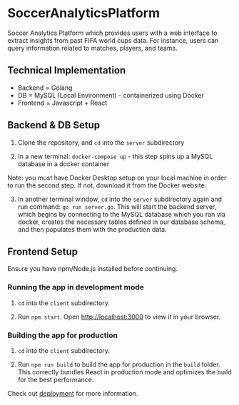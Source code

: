 # SoccerAnalyticsPlatform

Soccer Analytics Platform which provides users with a web interface to extract insights from past FIFA world cups data. For instance, users can query information related to matches, players, and teams.

## Technical Implementation
* Backend = Golang
* DB = MySQL (Local Environment) - containerized using Docker
* Frontend = Javascript + React

## Backend & DB Setup

1. Clone the repository, and ```cd``` into the `server` subdirectory

2. In a new terminal: ```docker-compose up``` - this step spins up a MySQL database in a docker container

Note: you must have Docker Desktop setup on your local machine in order to run the second step. If not, download it from the Docker website.

3. In another terminal window, ```cd``` into the `server` subdirectory again and run command: ```go run server.go```.
This will start the backend server, which begins by connecting to the MySQL database which you ran via docker, creates the necessary tables defined in our database schema, and then populates them with the production data.

## Frontend Setup

Ensure you have npm/Node.js installed before continuing.

### Running the app in development mode

1. ```cd``` into the `client` subdirectory.

2. Run ```npm start```. Open [http://localhost:3000](http://localhost:3000) to view it in your browser.

### Building the app for production

1. ```cd``` into the `client` subdirectory.

2. Run ```npm run build``` to build the app for production in the `build` folder. This correctly bundles React in production mode and optimizes the build for the best performance.

Check out [deployment](https://facebook.github.io/create-react-app/docs/deployment) for more information.
